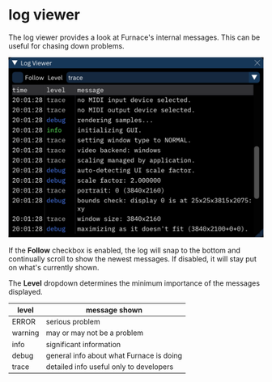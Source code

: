 # log viewer

The log viewer provides a look at Furnace's internal messages. This can be useful for chasing down problems.

![log viewer dialog](log-viewer.png)

If the **Follow** checkbox is enabled, the log will snap to the bottom and continually scroll to show the newest messages. If disabled, it will stay put on what's currently shown.

The **Level** dropdown determines the minimum importance of the messages displayed.

| level | message shown |
|---|---|
| ERROR | serious problem |
| warning | may or may not be a problem |
| info | significant information |
| debug | general info about what Furnace is doing |
| trace | detailed info useful only to developers |
